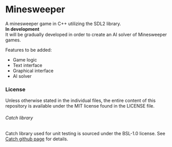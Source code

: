 # Minesweeper

A minesweeper game in C++ utilizing the SDL2 library.  
**In development**  
It will be gradually developed in order to create an AI solver
of Minesweeper games.

Features to be added:
 * Game logic
 * Text interface
 * Graphical interface
 * AI solver

### License
Unless otherwise stated in the individual files,
the entire content of this repository is available under the MIT license
found in the LICENSE file.
###### Catch library
Catch library used for unit testing is sourced under the BSL-1.0 license.
See [Catch github page](https://github.com/philsquared/Catch) for details.
